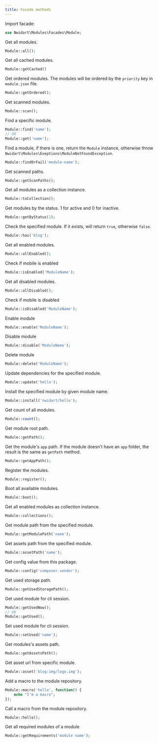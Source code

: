```yaml
---
title: Facade methods
---
```


Import facade:

```php
use Nwidart\Modules\Facades\Module;
```

Get all modules.

```php
Module::all();
```

Get all cached modules.

```php
Module::getCached()
```

Get ordered modules. The modules will be ordered by the `priority` key in `module.json` file.

```php
Module::getOrdered();
```

Get scanned modules.

```php
Module::scan();
```

Find a specific module.

```php
Module::find('name');
// OR
Module::get('name');
```

Find a module, if there is one, return the `Module` instance, otherwise throw `Nwidart\Modules\Exeptions\ModuleNotFoundException`.

```php
Module::findOrFail('module-name');
```

Get scanned paths.

```php
Module::getScanPaths();
```

Get all modules as a collection instance.

```php
Module::toCollection();
```

Get modules by the status. 1 for active and 0 for inactive.

```php
Module::getByStatus(1);
```

Check the specified module. If it exists, will return `true`, otherwise `false`.

```php
Module::has('blog');
```

Get all enabled modules.

```php
Module::allEnabled();
```

Check if mobile is enabled

```php
Module::isEnabled('ModuleName');
```

Get all disabled modules.

```php
Module::allDisabled();
```

Check if mobile is disabled

```php
Module::isDisabled('ModuleName');
```

Enable module
```php
Module::enable('ModuleName');
```

Disable module
```php
Module::disable('ModuleName');
```

Delete module
```php
Module::delete('ModuleName');
```

Update dependencies for the specified module.

```php
Module::update('hello');
```

Install the specified module by given module name.

```php
Module::install('nwidart/hello');
```

Get count of all modules.

```php
Module::count();
```

Get module root path.

```php
Module::getPath();
```

Get the module's `app` path. If the module doesn't have an `app` folder, the result is the same as `getPath` method.

```php
Module::getAppPath();
```

Register the modules.

```php
Module::register();
```

Boot all available modules.

```php
Module::boot();
```

Get all enabled modules as collection instance.

```php
Module::collections();
```

Get module path from the specified module.

```php
Module::getModulePath('name');
```

Get assets path from the specified module.

```php
Module::assetPath('name');
```

Get config value from this package.

```php
Module::config('composer.vendor');
```

Get used storage path.

```php
Module::getUsedStoragePath();
```

Get used module for cli session.

```php
Module::getUsedNow();
// OR
Module::getUsed();
```

Set used module for cli session.

```php
Module::setUsed('name');
```

Get modules's assets path.

```php
Module::getAssetsPath();
```

Get asset url from specific module.

```php
Module::asset('blog:img/logo.img');
```

Add a macro to the module repository.

```php
Module::macro('hello', function() {
    echo "I'm a macro";
});
```

Call a macro from the module repository.

```php
Module::hello();
```

Get all required modules of a module

```php
Module::getRequirements('module name');
```